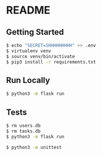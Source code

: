 # README

## Getting Started

```sh
$ echo "SECRET=SHHHHHHHHH" >> .env
$ virtualenv venv
$ source venv/bin/activate
$ pip3 install -r requirements.txt
```

## Run Locally

```sh
$ python3 -m flask run
```

## Tests

```sh
$ rm users.db
$ rm tasks.db
$ python3 -m flask run
```

```sh
$ python3 -m unittest
```
